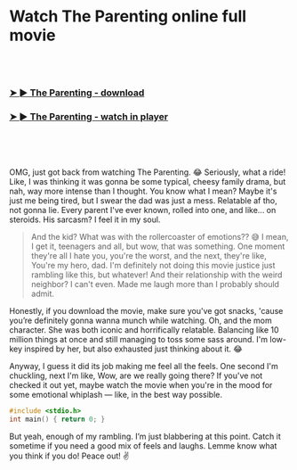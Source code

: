 <h1>Watch The Parenting online full movie</h1>


<br><br>

<h3><a href="https://Dereks-doorssonsnonaf1978.github.io/gejdyblviq/">➤ ► The Parenting - download</a></h3> 
<h3><a href="https://Dereks-doorssonsnonaf1978.github.io/gejdyblviq/">➤ ► The Parenting - watch in player</a></h3>


<br><br><br>


OMG, just got back from watching The Parenting. 😂 Seriously, what a ride! Like, I was thinking it was gonna be some typical, cheesy family drama, but nah, way more intense than I thought. You know what I mean? Maybe it's just me being tired, but I swear the dad was just a mess. Relatable af tho, not gonna lie. Every parent I've ever known, rolled into one, and like... on steroids. His sarcasm? I feel it in my soul.

> And the kid? What was with the rollercoaster of emotions?? 😅 I mean, I get it, teenagers and all, but wow, that was something. One moment they're all I hate you, you're the worst, and the next, they're like, You're my hero, dad. I'm definitely not doing this movie justice just rambling like this, but whatever! And their relationship with the weird neighbor? I can't even. Made me laugh more than I probably should admit.

Honestly, if you download the movie, make sure you've got snacks, 'cause you’re definitely gonna wanna munch while watching. Oh, and the mom character. She was both iconic and horrifically relatable. Balancing like 10 million things at once and still managing to toss some sass around. I'm low-key inspired by her, but also exhausted just thinking about it. 😂

Anyway, I guess it did its job making me feel all the feels. One second I'm chuckling, next I'm like, Wow, are we really going there? If you've not checked it out yet, maybe watch the movie when you're in the mood for some emotional whiplash — like, in the best way possible. 

```c
#include <stdio.h>
int main() { return 0; }
```

But yeah, enough of my rambling. I’m just blabbering at this point. Catch it sometime if you need a good mix of feels and laughs. Lemme know what you think if you do! Peace out! ✌️
